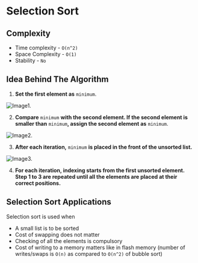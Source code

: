 # Selection Sort

## Complexity

- Time complexity - `O(n^2)`
- Space Complexity - `O(1)`
- Stability - `No`

## Idea Behind The Algorithm 

1. **Set the first element as** `minimum`.

![Image1.](https://cdn.programiz.com/cdn/farfuture/w1ZKsO2Obaw1WV03_lamX22SVyapwhbiKoLkT5Raiiw/mtime:1582112622/sites/tutorial2program/files/Selection-sort-0-initial-array.png)

2. **Compare** `minimum` **with the second element. If the second element is smaller than** `minimum`**, assign the second element as** `minimum`.

![Image2.](https://cdn.programiz.com/cdn/farfuture/9jjqXX0fGtJE2ul2Mga20fvf_GkNlFAFsDMwrrwFzbQ/mtime:1582112622/sites/tutorial2program/files/Selection-sort-0-comparision.png)

3. **After each iteration,** `minimum` **is placed in the front of the unsorted list.**

![Image3.](https://cdn.programiz.com/cdn/farfuture/6o-qergdHNq6D7eBxBi87yIuCLc7MJy2BHR4QHeNxxQ/mtime:1582112622/sites/tutorial2program/files/Selection-sort-0-swapping.png)

4. **For each iteration, indexing starts from the first unsorted element. Step 1 to 3 are repeated until all the elements are placed at their correct positions.**

## Selection Sort Applications
Selection sort is used when

- A small list is to be sorted
- Cost of swapping does not matter
- Checking of all the elements is compulsory
- Cost of writing to a memory matters like in flash memory (number of writes/swaps is `O(n)` as compared to `O(n^2)` of bubble sort)
